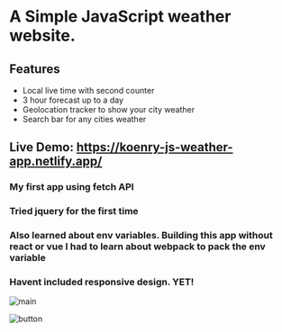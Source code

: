 
# A Simple JavaScript weather website. 


## Features
- Local live time with second counter
- 3 hour forecast up to a day
- Geolocation tracker to show your city weather
- Search bar for any cities weather

## Live Demo: https://koenry-js-weather-app.netlify.app/

### My first app using fetch API
### Tried jquery for the first time 
### Also learned about env variables. Building this app without react or vue I had to learn about webpack to pack the env variable
### Havent included responsive design. YET!

![main](https://user-images.githubusercontent.com/68077710/128550349-738c1260-d39a-4ddd-b150-8fe637f619ff.jpg)

![button](https://user-images.githubusercontent.com/68077710/128550359-0d62fd8a-3f02-4664-90d2-861ab27f291c.jpg)

